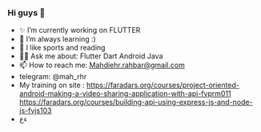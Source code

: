 ### Hi guys 👋

- ✨ I’m currently working on FLUTTER
- 🌱 I’m always learning :) 
- 💬 I like sports and reading
- 🧑‍💻 Ask me about: Flutter Dart Android Java
- 📫 How to reach me: Mahdiehr.rahbar@gmail.com
-    telegram: @mah_rhr
-    My training on site :
    https://faradars.org/courses/project-oriented-android-making-a-video-sharing-application-with-api-fvprm011
    https://faradars.org/courses/building-api-using-express-js-and-node-js-fvjs103
-    ءع

